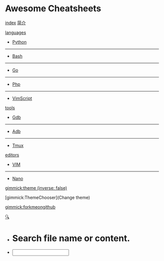 # Awesome Cheatsheets


[index](index.md)
[简介](README.md)



[languages]()

 * [Python](languages/python.md)
  - - - -
 * [Bash](languages/bash.md)
  - - - -
 * [Go](languages/golang.md)
  - - - -
 * [Php](languages/php.md)
  - - - -
 * [VimScript](languages/vimscript.md) 


[tools]()

  * [Gdb](tools/gdb.md)
  - - - -
  * [Adb](tools/adb.md)
  - - - -
  * [Tmux](tools/tmux.md)


[editors](editors)

  * [VIM](editors/vim.md)
  - - - -
  * [Nano](editors/nano.md)


[gimmick:theme (inverse: false)](spacelab)

[gimmick:ThemeChooser](Change theme)


<!-- counter pixel for counting visitors -->
<!-- <img src="http://stats.markdown.io/mdwiki_info.gif" style="display:none;"/> -->

<script type="text/javascript">

  var _gaq = _gaq || [];
  _gaq.push(['_setAccount', 'UA-44627253-1']);
  _gaq.push(['_trackPageview']);

  (function() {
    var ga = document.createElement('script'); ga.type = 'text/javascript'; ga.async = true;
    ga.src = ('https:' == document.location.protocol ? 'https://ssl' : 'http://www') + '.google-analytics.com/ga.js';
    var s = document.getElementsByTagName('script')[0]; s.parentNode.insertBefore(ga, s);
  })();

</script>

[gimmick:forkmeongithub](https://github.com/lzw9560/awesome-cheatsheets)


<!-- [gimmick:theme (inverse: true)](bootstrap) -->

[🔍]()

 * # Search file name or content.
 * [<input id="search_input" type="text"/>](#)
